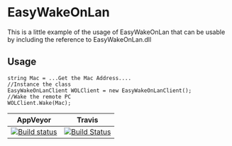 # EasyWakeOnLan

This is a little example of the usage of EasyWakeOnLan that can be usable by including the reference to EasyWakeOnLan.dll

## Usage
```cSharp
string Mac = ...Get the Mac Address....
//Instance the class
EasyWakeOnLanClient WOLClient = new EasyWakeOnLanClient();
//Wake the remote PC
WOLClient.Wake(Mac);
```

|AppVeyor|Travis|
|--------|------|
|[![Build status](https://ci.appveyor.com/api/projects/status/mqqrjcsjutr59flb?svg=true)](https://ci.appveyor.com/project/kabestrus/easywakeonlan)|[![Build Status](https://travis-ci.org/JorTurFer/EasyWakeOnLan.svg?branch=master)](https://travis-ci.org/JorTurFer/EasyWakeOnLan)|